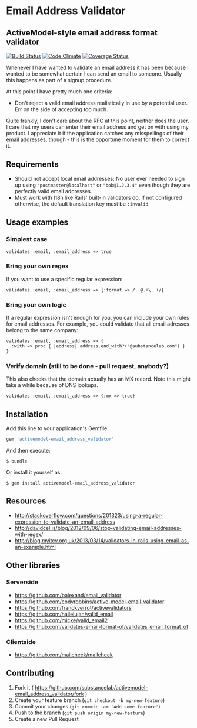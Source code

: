 # Email Address Validator
## ActiveModel-style email address format validator

[![Build Status](https://travis-ci.org/substancelab/activemodel-email_address_validator.svg?branch=master)](https://travis-ci.org/substancelab/activemodel-email_address_validator) [![Code Climate](https://codeclimate.com/github/substancelab/activemodel-email_address_validator/badges/gpa.svg)](https://codeclimate.com/github/substancelab/activemodel-email_address_validator) [![Coverage Status](https://coveralls.io/repos/substancelab/activemodel-email_address_validator/badge.svg?branch=more-badges&service=github)](https://coveralls.io/github/substancelab/activemodel-email_address_validator?branch=more-badges)

Whenever I have wanted to validate an email address it has been because I wanted to be somewhat certain I can send an email to someone. Usually this happens as part of a signup procedure.

At this point I have pretty much one criteria:

* Don't reject a valid email address realistically in use by a potential user. Err on the side of accepting too much.

Quite frankly, I don't care about the RFC at this point, neither does the user. I care that my users can enter their email address and get on with using my product. I appreciate it if the application catches any misspellings of their email addresses, though - this is the opportune moment for them to correct it.

## Requirements

* Should not accept local email addresses: No user ever needed to sign up using `"postmaster@localhost"` or `"bob@1.2.3.4"` even though they are perfectly valid email addresses.
* Must work with I18n like Rails' built-in validators do. If not configured otherwise, the default translation key must be `:invalid`.

## Usage examples

### Simplest case

    validates :email, :email_address => true

### Bring your own regex

If you want to use a specific regular expression:

    validates :email, :email_address => {:format => /.+@.+\..+/}

### Bring your own logic

If a regular expression isn't enough for you, you can include your own rules for email addresses. For example, you could validate that all email adresses belong to the same company:

    validates :email, :email_address => {
      :with => proc { |address| address.end_with?("@substancelab.com") }
    }

### Verify domain (still to be done - pull request, anybody?)

This also checks that the domain actually has an MX record. Note this might take a while because of DNS lookups.

    validates :email, :email_address => {:mx => true}

## Installation

Add this line to your application's Gemfile:

```ruby
gem 'activemodel-email_address_validator'
```

And then execute:

    $ bundle

Or install it yourself as:

    $ gem install activemodel-email_address_validator

## Resources

* http://stackoverflow.com/questions/201323/using-a-regular-expression-to-validate-an-email-address
* http://davidcel.is/blog/2012/09/06/stop-validating-email-addresses-with-regex/
* http://blog.myitcv.org.uk/2013/03/14/validators-in-rails-using-email-as-an-example.html

## Other libraries

### Serverside

* https://github.com/balexand/email_validator
* https://github.com/codyrobbins/active-model-email-validator
* https://github.com/franckverrot/activevalidators
* https://github.com/hallelujah/valid_email
* https://github.com/micke/valid_email2
* https://github.com/validates-email-format-of/validates_email_format_of

### Clientside

* https://github.com/mailcheck/mailcheck

## Contributing

1. Fork it ( https://github.com/substancelab/activemodel-email_address_validator/fork )
2. Create your feature branch (`git checkout -b my-new-feature`)
3. Commit your changes (`git commit -am 'Add some feature'`)
4. Push to the branch (`git push origin my-new-feature`)
5. Create a new Pull Request
